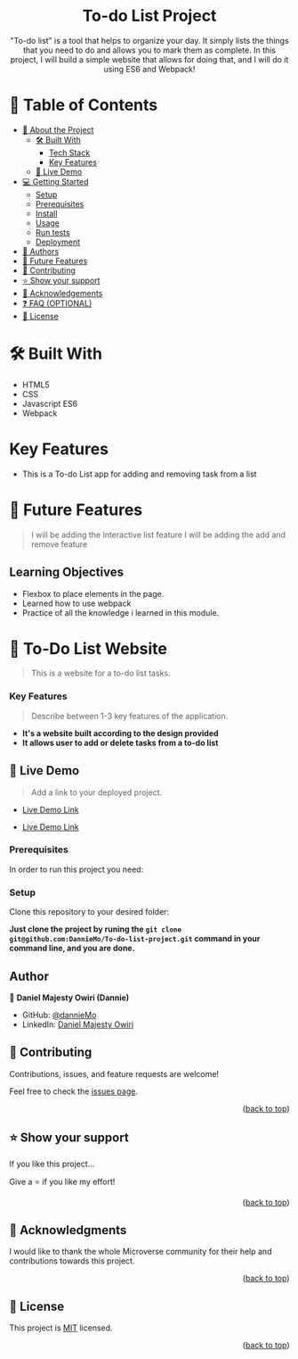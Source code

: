 <a name="readme-top"></a>

<div align="center">
  <br/>

  <h1><b>
To-do List Project</b></h1>
"To-do list" is a tool that helps to organize your day. It simply lists the things that you need to do and allows you to mark them as complete. In this project, I will build a simple website that allows for doing that, and I will do it using ES6 and Webpack!

</div>

# 📗 Table of Contents

- [📖 About the Project](#awesom-books)
  - [🛠 Built With](#built-with)
    - [Tech Stack](#tech-stack)
    - [Key Features](#key-features)
  - [🚀 Live Demo](#live-demo)
- [💻 Getting Started](#getting-started)
  - [Setup](#setup)
  - [Prerequisites](#prerequisites)
  - [Install](#install)
  - [Usage](#usage)
  - [Run tests](#run-tests)
  - [Deployment](#triangular_flag_on_post-deployment)
- [👥 Authors](#authors)
- [🔭 Future Features](#future-features)
- [🤝 Contributing](#contributing)
- [⭐️ Show your support](#support)
- [🙏 Acknowledgements](#acknowledgements)
- [❓ FAQ (OPTIONAL)](#faq)
- [📝 License](#license)

# 🛠 Built With

- HTML5
- CSS
- Javascript ES6
- Webpack

# Key Features

- This is a To-do List app for adding and removing task from a list

# 🔭 Future Features

> I will be adding the Interactive list feature
> I will be adding the add and remove feature

## Learning Objectives

- Flexbox to place elements in the page.
- Learned how to use webpack
- Practice of all the knowledge i learned in this module.

# 📖 To-Do List Website

<a name="about-project"></a>

> This is a website for a to-do list tasks.

<!-- Features -->

### Key Features <a name="key-features"></a>

> Describe between 1-3 key features of the application.

- **It's a website built according to the design provided**
- **It allows user to add or delete tasks from a to-do list**

<!-- LIVE DEMO -->

## 🚀 Live Demo <a name="live-demo"></a>

> Add a link to your deployed project.

- [Live Demo Link](https://dannie-todolist.netlify.app/)

- [Live Demo Link](https://danniemo.github.io/ToDo-List-Project/dist/)

### Prerequisites

In order to run this project you need:

### Setup

Clone this repository to your desired folder:

**Just clone the project by runing the `git clone git@github.com:DannieMo/To-do-list-project.git` command in your command line, and you are done.**

<!-- AUTHORS -->

## Author

👤 **Daniel Majesty Owiri (Dannie)**

- GitHub: [@dannieMo](https://github.com/DannieMo/)
- LinkedIn: [Daniel Majesty Owiri](https://linkedin.com/in/daniel-majesty-owiri/)

<!-- CONTRIBUTING -->

## 🤝 Contributing <a name="contributing"></a>

Contributions, issues, and feature requests are welcome!

Feel free to check the [issues page](../../issues/).

<p align="right">(<a href="#readme-top">back to top</a>)</p>

<!-- SUPPORT -->

## ⭐️ Show your support <a name="support"></a>

If you like this project...

Give a ⭐️ if you like my effort!

<p align="right">(<a href="#readme-top">back to top</a>)</p>

<!-- ACKNOWLEDGEMENTS -->

## 🙏 Acknowledgments <a name="acknowledgements"></a>

I would like to thank the whole Microverse community for their help and contributions towards this project.

<p align="right">(<a href="#readme-top">back to top</a>)</p>

<!-- LICENSE -->

## 📝 License <a name="license"></a>

This project is [MIT](/LICENSED) licensed.

<p align="right">(<a href="#readme-top">back to top</a>)</p>
